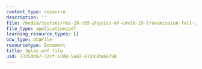 ```yaml
---
content_type: resource
description: ''
file: /media/courses/res-10-s95-physics-of-covid-19-transmission-fall-2020/7335dda732cf53d45a42672a5baa8758_j--zfB6AIpo.pdf
file_type: application/pdf
learning_resource_types: []
ocw_type: OCWFile
resourcetype: Document
title: 3play pdf file
uid: 7335dda7-32cf-53d4-5a42-672a5baa8758
---
```

